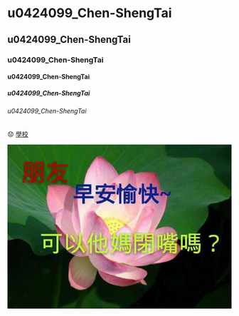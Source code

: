# u0424099_Chen-ShengTai
## u0424099_Chen-ShengTai
### u0424099_Chen-ShengTai
#### u0424099_Chen-ShengTai
##### u0424099_Chen-ShengTai
###### u0424099_Chen-ShengTai
:worried:
[學校](http://www.nkfust.edu.tw/bin/home.php)

![pic](pic.jpg "圖")
